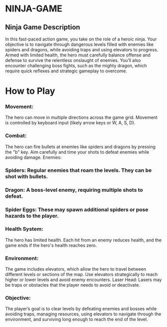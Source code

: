 # NINJA-GAME
## Ninja Game Description
In this fast-paced action game, you take on the role of a heroic ninja. Your objective is to navigate through dangerous levels filled with enemies like spiders and dragons, while avoiding traps and using elevators to progress. Armed with limited health, the hero must carefully balance offense and defense to survive the relentless onslaught of enemies. You’ll also encounter challenging boss fights, such as the mighty dragon, which require quick reflexes and strategic gameplay to overcome.
# How to Play
### Movement:
The hero can move in multiple directions across the game grid. Movement is controlled by keyboard input (likely arrow keys or W, A, S, D).

### Combat:
The hero can fire bullets at enemies like spiders and dragons by pressing the "b" key. Aim carefully and time your shots to defeat enemies while avoiding damage.
Enemies:

### Spiders: Regular enemies that roam the levels. They can be shot with bullets.

### Dragon: A boss-level enemy, requiring multiple shots to defeat.

### Spider Eggs: These may spawn additional spiders or pose hazards to the player.

### Health System:
The hero has limited health. Each hit from an enemy reduces health, and the game ends if the hero's health reaches zero.

### Environment:
The game includes elevators, which allow the hero to travel between different levels or sections of the map. Use elevators strategically to reach higher or lower levels and avoid enemy encounters.
Laser Head: Lasers may be traps or obstacles that the player needs to avoid or deactivate.

### Objective:
The player’s goal is to clear levels by defeating enemies and bosses while avoiding traps, managing resources, using elevators to navigate through the environment, and surviving long enough to reach the end of the level.

